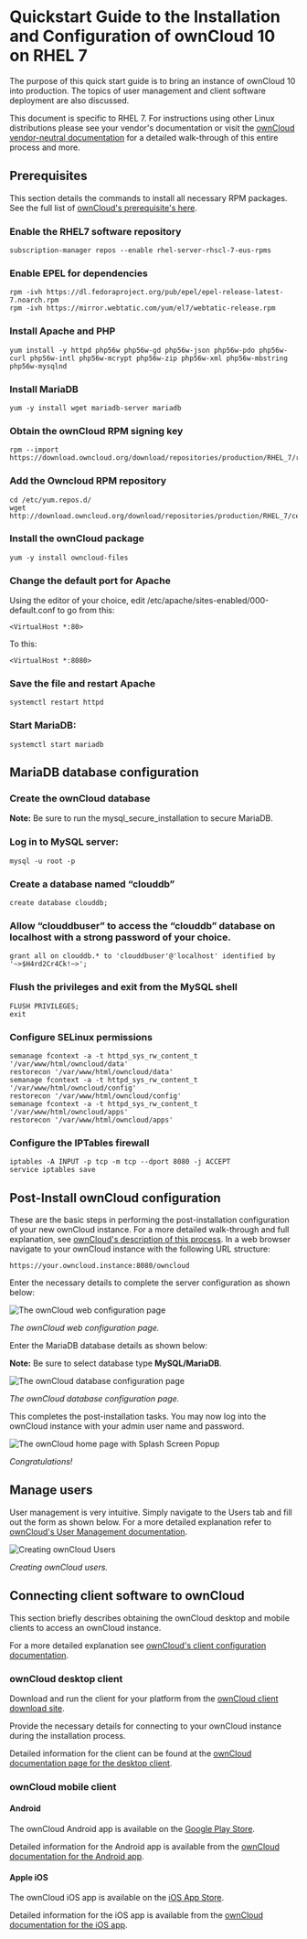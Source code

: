 # Quickstart Guide to the Installation and Configuration of ownCloud 10 on RHEL 7

The purpose of this quick start guide is to bring an instance of ownCloud 10 into production. The topics of user management and client software deployment are also discussed.

This document is specific to RHEL 7. For instructions using other Linux distributions please see your vendor's documentation or visit the [ownCloud vendor-neutral documentation](https://doc.owncloud.com/server/admin_manual/installation/manual_installation.html) for a detailed walk-through of this entire process and more.

## Prerequisites

This section details the commands to install all necessary RPM packages. See the full list of [ownCloud's prerequisite's here](https://doc.owncloud.com/server/admin_manual/installation/manual_installation.html#prerequisites).

### Enable the RHEL7 software repository

    subscription-manager repos --enable rhel-server-rhscl-7-eus-rpms

### Enable EPEL for dependencies

    rpm -ivh https://dl.fedoraproject.org/pub/epel/epel-release-latest-7.noarch.rpm
    rpm -ivh https://mirror.webtatic.com/yum/el7/webtatic-release.rpm

### Install Apache and PHP

    yum install -y httpd php56w php56w-gd php56w-json php56w-pdo php56w-curl php56w-intl php56w-mcrypt php56w-zip php56w-xml php56w-mbstring php56w-mysqlnd

### Install MariaDB

    yum -y install wget mariadb-server mariadb

### Obtain the ownCloud RPM signing key

    rpm --import https://download.owncloud.org/download/repositories/production/RHEL_7/repodata/repomd.xml.key

### Add the Owncloud RPM repository

    cd /etc/yum.repos.d/
    wget http://download.owncloud.org/download/repositories/production/RHEL_7/ce:stable.repo

### Install the ownCloud package

    yum -y install owncloud-files

### Change the default port for Apache

Using the editor of your choice, edit /etc/apache/sites-enabled/000-default.conf to go from this:

    <VirtualHost *:80>

To this:

    <VirtualHost *:8080>

### Save the file and restart Apache

    systemctl restart httpd

### Start MariaDB:

    systemctl start mariadb

## MariaDB database configuration

### Create the ownCloud database

__Note:__ Be sure to run the mysql_secure_installation to secure MariaDB.

### Log in to MySQL server:

    mysql -u root -p

### Create a database named “clouddb”

    create database clouddb;

### Allow “clouddbuser” to access the “clouddb” database on localhost with a strong password of your choice.

    grant all on clouddb.* to 'clouddbuser'@'localhost' identified by '~>$H4rd2Cr4Ck!~>';

### Flush the privileges and exit from the MySQL shell

    FLUSH PRIVILEGES;
    exit

### Configure SELinux permissions

    semanage fcontext -a -t httpd_sys_rw_content_t '/var/www/html/owncloud/data'
    restorecon '/var/www/html/owncloud/data'
    semanage fcontext -a -t httpd_sys_rw_content_t '/var/www/html/owncloud/config'
    restorecon '/var/www/html/owncloud/config'
    semanage fcontext -a -t httpd_sys_rw_content_t '/var/www/html/owncloud/apps'
    restorecon '/var/www/html/owncloud/apps'

### Configure the IPTables firewall

    iptables -A INPUT -p tcp -m tcp --dport 8080 -j ACCEPT
    service iptables save

## Post-Install ownCloud configuration

These are the basic steps in performing the post-installation configuration of your new ownCloud instance. For a more detailed walk-through and full explanation, see [ownCloud's description of this process](https://doc.owncloud.com/server/admin_manual/installation/installation_wizard.html#introduction). In a web browser navigate to your ownCloud instance with the following URL structure:

    https://your.owncloud.instance:8080/owncloud

Enter the necessary details to complete the server configuration as shown below:

![The ownCloud web configuration page](https://doc.owncloud.com/server/admin_manual/_images/installation/install-wizard-a.png)

_The ownCloud web configuration page._

Enter the MariaDB database details as shown below:

__Note:__ Be sure to select database type __MySQL/MariaDB__.

![The ownCloud database configuration page](https://doc.owncloud.com/server/admin_manual/_images/installation/install-wizard-a1.png)

_The ownCloud database configuration page._

This completes the post-installation tasks. You may now log into the ownCloud instance with your admin user name and password.

![The ownCloud home page with Splash Screen Popup](https://www.itzgeek.com/wp-content/uploads/2016/11/Install-ownCloud-10-on-Ubuntu-16.04-ownCloud-Apps-1024x621.png)

_Congratulations!_

## Manage users

User management is very intuitive. Simply navigate to the Users tab and fill out the form as shown below. For a more detailed explanation refer to [ownCloud's User Management documentation](https://doc.owncloud.org/server/9.1/admin_manual/configuration_user/user_configuration.html).

![Creating ownCloud Users](https://doc.owncloud.org/server/9.1/admin_manual/_images/users-create.png)

_Creating ownCloud users._

## Connecting client software to ownCloud

This section briefly describes obtaining the ownCloud desktop and mobile clients to access an ownCloud instance.

For a more detailed explanation see [ownCloud's client configuration documentation](https://doc.owncloud.com/desktop/).

### ownCloud desktop client

Download and run the client for your platform from the [ownCloud client download site](https://owncloud.com/desktop-app/).

Provide the necessary details for connecting to your ownCloud instance during the installation process.

Detailed information for the client can be found at the [ownCloud documentation page for the desktop client](https://doc.owncloud.com/desktop/installing.html).

### ownCloud mobile client

#### Android

The ownCloud Android app is available on the [Google Play Store](https://play.google.com/store/apps/details?id=com.owncloud.android).

Detailed information for the Android app is available from the [ownCloud documentation for the Android app](https://doc.owncloud.com/android/).

#### Apple iOS

The ownCloud iOS app is available on the [iOS App Store](https://apps.apple.com/us/app/owncloud-file-sync-and-share/id1359583808).

Detailed information for the iOS app is available from the [ownCloud documentation for the iOS app](https://doc.owncloud.com/ios/).
